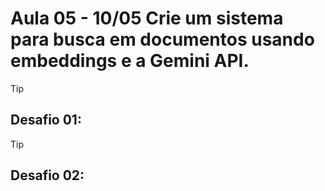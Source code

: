 # Aula 05 - 10/05 Crie um sistema para busca em documentos usando embeddings e a Gemini API.

> [!TIP]
> ## Desafio 01:

> [!TIP]
> ## Desafio 02:
